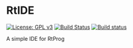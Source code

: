 # RtIDE

[![License: GPL v3](https://img.shields.io/badge/License-GPL%20v3-blue.svg)](http://www.gnu.org/licenses/gpl-3.0)
[![Build Status](https://travis-ci.org/Robotips/rtide.svg?branch=master)](https://travis-ci.org/Robotips/rtide)
[![Build status](https://ci.appveyor.com/api/projects/status/rdd4wup94uuo9ykv?svg=true)](https://ci.appveyor.com/project/sebcaux/rtide)

A simple IDE for RtProg
